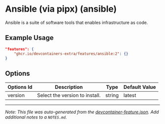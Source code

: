 
# Ansible (via pipx) (ansible)

Ansible is a suite of software tools that enables infrastructure as code.

## Example Usage

```json
"features": {
    "ghcr.io/devcontainers-extra/features/ansible:2": {}
}
```

## Options

| Options Id | Description | Type | Default Value |
|-----|-----|-----|-----|
| version | Select the version to install. | string | latest |



---

_Note: This file was auto-generated from the [devcontainer-feature.json](devcontainer-feature.json).  Add additional notes to a `NOTES.md`._

